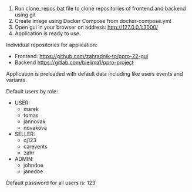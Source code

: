 1. Run clone_repos.bat file to clone repositories of frontend and backend using git
2. Create image using Docker Compose from docker-compose.yml
3. Open gui in your browser on address: http://127.0.0.1:3000/
4. Application is ready to use.

Individual repositories for application:
- Frontend: https://github.com/zahradnik-to/ppro-22-gui
- Backend https://gitlab.com/bielima1/ppro-project

Application is preloaded with default data including like users events and variants.

Default users by role:
- USER:
  - marek 
  - tomas
  - jannovak
  - novakova
- SELLER:
  - cj123
  - carevents
  - zahr
- ADMIN:
  - johndoe
  - janedoe

Default password for all users is: 123